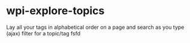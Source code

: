 # wpi-explore-topics
Lay all your tags in alphabetical order on a page and search as you type (ajax) filter for a topic/tag
fsfd
